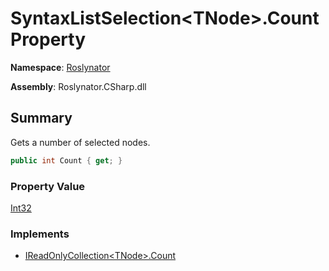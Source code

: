 # SyntaxListSelection\<TNode>\.Count Property

**Namespace**: [Roslynator](../../README.md)

**Assembly**: Roslynator\.CSharp\.dll

## Summary

Gets a number of selected nodes\.

```csharp
public int Count { get; }
```

### Property Value

[Int32](https://docs.microsoft.com/en-us/dotnet/api/system.int32)

### Implements

* [IReadOnlyCollection\<TNode>.Count](https://docs.microsoft.com/en-us/dotnet/api/system.collections.generic.ireadonlycollection-1.count)
